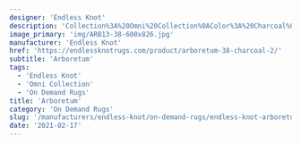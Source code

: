 ```yaml
---
designer: 'Endless Knot'
description: 'Collection%3A%20Omni%20Collection%0AColor%3A%20Charcoal%0AMaterial%3A%20100%25%20WoolPile%3A%201/4%22Style%3A%20SolidWidth%3A%2013%272%22'
image_primary: 'img/ARB13-38-600x826.jpg'
manufacturer: 'Endless Knot'
href: 'https://endlessknotrugs.com/product/arboretum-38-charcoal-2/'
subtitle: 'Arboretum'
tags:
  - 'Endless Knot'
  - 'Omni Collection'
  - 'On Demand Rugs'
title: 'Arboretum'
category: 'On Demand Rugs'
slug: '/manufacturers/endless-knot/on-demand-rugs/endless-knot-arboretum'
date: '2021-02-17'
---
```

